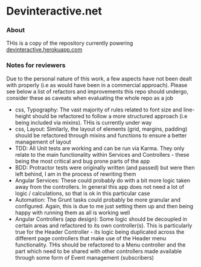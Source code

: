 # Devinteractive.net

### About
THis is a copy of the repository currently powering [devinteractive.herokuapp.com](https://devinteractive.herokuapp.com)
### Notes for reviewers
Due to the personal nature of this work, a few aspects have not been dealt with properly (i.e as would have been in a commercial approach). Please see below a list of refactors and improvements this repo should undergo, consider these as caveats when evaluating the whole repo as a job
* css, Typography: The vast majority of rules related to font size and line-height should be refactored to follow a more structured approach (i.e being included via mixins). THis is currently under way
* css, Layout: Similarly, the layout of elements (grid, margins, padding) should be refactored through mixins and functions to ensure a better management of layout
* TDD: All Unit tests are working and can be run via Karma. They only relate to the main functionality within Services and Controllers - these being the most critical and bug prone parts of the app
* BDD: Protractor tests were originally written (and passed) but were then left behind, I am in the process of rewriting them
* Angular Services: These could probably do with a bit more logic taken away from the controllers. In general this app does not need a lot of logic / calculations, so that is ok in this particular case
* Automation: The Grunt tasks could probably be more granular and configured. Again, this is due to me just setting them up and then being happy with running them as all is working well
* Angular Controllers (app design): Some logic should be decoupled in certain areas and refactored to its own controller(s). This is particularly true for the Header Controller - its logic being duplicated across the different page controllers that make use of the Header menu functionality. THis should be refactored to a Menu controller and the part which need to be shared with other controllers made available through some form of Event management (subscribers)